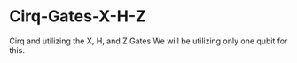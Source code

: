 # Cirq-Gates-X-H-Z
Cirq and utilizing the X, H, and Z Gates
We will be utilizing only one qubit for this. 
